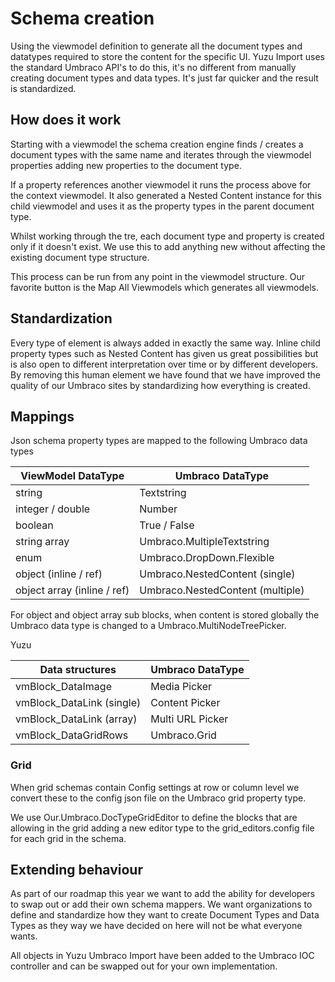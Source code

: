 # Schema creation

Using the viewmodel definition to generate all the document types and datatypes required to store the content for the specific UI. Yuzu Import uses the standard Umbraco API's to do this, it's no different from manually creating document types and data types. It's just far quicker and the result is standardized. 

## How does it work

Starting with a viewmodel the schema creation engine finds / creates a document types with the same name and iterates through the viewmodel properties adding new properties to the document type. 

If a property references another viewmodel it runs the process above for the context viewmodel. It also generated a Nested Content instance for this child viewmodel and uses it as the property types in the parent document type. 

Whilst working through the tre, each document type and property is created only if it doesn't exist. We use this to add anything new without affecting the existing document type structure. 

This process can be run from any point in the viewmodel structure. Our favorite button is the Map All Viewmodels which generates all viewmodels. 

## Standardization

Every type of element is always added in exactly the same way. Inline child property types such as Nested Content has given us great possibilities but is also open to different interpretation over time or by different developers. By removing this human element we have found that we have improved the quality of our Umbraco sites by standardizing how everything is created.

## Mappings

Json schema property types are mapped to the following Umbraco data types

| ViewModel DataType	    	| Umbraco DataType            |
| ----------------------------- |-----------------------------|
| string    		            | Textstring                  |
| integer / double   		    | Number                      |
| boolean    		            | True / False                |
| string array   		        | Umbraco.MultipleTextstring  |
| enum             		        | Umbraco.DropDown.Flexible   |
| object (inline / ref)         | Umbraco.NestedContent (single)   |
| object array (inline / ref)   | Umbraco.NestedContent (multiple) |

For object and object array sub blocks, when content is stored globally the Umbraco data type is changed to a  Umbraco.MultiNodeTreePicker.

Yuzu

| Data structures   	    	| Umbraco DataType            |
| ----------------------------- |-----------------------------|
| vmBlock_DataImage    		    | Media Picker                |
| vmBlock_DataLink (single)     | Content Picker              |
| vmBlock_DataLink (array)      | Multi URL Picker            |
| vmBlock_DataGridRows	        | Umbraco.Grid                |

### Grid 

When grid schemas contain Config settings at row or column level we convert these to the config json file on the Umbraco grid property type. 

We use Our.Umbraco.DocTypeGridEditor to define the blocks that are allowing in the grid adding a new editor type to the grid_editors.config file for each grid in the schema.

## Extending behaviour

As part of our roadmap this year we want to add the ability for developers to swap out or add their own schema mappers. We want organizations to define and standardize how they want to create Document Types and Data Types as they way we have decided on here will not be what everyone wants.

All objects in Yuzu Umbraco Import have been added to the Umbraco IOC controller and can be swapped out for your own implementation.


